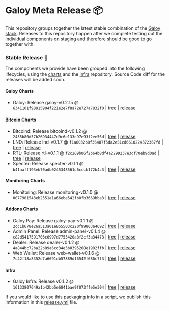 # Galoy Meta Release 📦

This repository groups together the latest stable combination of the [Galoy stack](https://github.com/GaloyMoney/awesome-galoy#tech-components). 
Releases to this repository happen after we complete testing out the individual components on staging and therefore should be good to go together with.

### Stable Release 🎉

The components we provide have been grouped into the following lifecycles, using the [charts](https://github.com/GaloyMoney/charts) and the [infra](https://github.com/GaloyMoney/galoy-infra) repository. 
Source Code diff for the releases will be added soon.

#### Galoy Charts
- Galoy: Release galoy-v0.2.15 @ `6341101f98915904f221e2e7f8a72e727a7832f0` | [tree](https://github.com/GaloyMoney/charts/tree/6341101f98915904f221e2e7f8a72e727a7832f0/charts/galoy) | [release](https://github.com/GaloyMoney/charts/releases/tag/galoy-v0.2.15)

#### Bitcoin Charts
- Bitcoind: Release bitcoind-v0.1.2 @ `2435b80d57b26934447d9c6e133d97e93f2ee56d` | [tree](https://github.com/GaloyMoney/charts/tree/2435b80d57b26934447d9c6e133d97e93f2ee56d/charts/bitcoind) | [release](https://github.com/GaloyMoney/charts/releases/tag/bitcoind-v0.1.2)
- LND: Release lnd-v0.1.7 @ `f1a6032b8f36487f5da2e51cd6610224372367fd` | [tree](https://github.com/GaloyMoney/charts/tree/f1a6032b8f36487f5da2e51cd6610224372367fd/charts/lnd) | [release](https://github.com/GaloyMoney/charts/releases/tag/lnd-v0.1.7)
- RTL: Release rtl-v0.1.1 @ `f2c209b06f2b64b8df4a2299237e3df70eb9d0ad` | [tree](https://github.com/GaloyMoney/charts/tree/f2c209b06f2b64b8df4a2299237e3df70eb9d0ad/charts/rtl) | [release](https://github.com/GaloyMoney/charts/releases/tag/rtl-v0.1.1)
- Specter: Release specter-v0.1.1 @ `b41aaff193eb70adb0245348561d6cccb172b4c3` | [tree](https://github.com/GaloyMoney/charts/tree/b41aaff193eb70adb0245348561d6cccb172b4c3/charts/specter) | [release](https://github.com/GaloyMoney/charts/releases/tag/specter-v0.1.1)

#### Monitoring Charts
- Monitoring: Release monitoring-v0.1.0 @ `0077901543eb2551a1a66ebe542fb0fb3669bba3` | [tree](https://github.com/GaloyMoney/charts/tree/0077901543eb2551a1a66ebe542fb0fb3669bba3/charts/monitoring) | [release](https://github.com/GaloyMoney/charts/releases/tag/monitoring-v0.1.0)

#### Addons Charts
- Galoy Pay: Release galoy-pay-v0.1.1 @ `2cc1b678e26a513a01e855503c220f99803a4692` | [tree](https://github.com/GaloyMoney/charts/tree/2cc1b678e26a513a01e855503c220f99803a4692/charts/galoy-pay) | [release](https://github.com/GaloyMoney/charts/releases/tag/galoy-pay-v0.1.1)
- Admin Panel: Release admin-panel-v0.1.4 @ `c82d5417591703c0997d7755420a8f2cf3a34473` | [tree](https://github.com/GaloyMoney/charts/tree/c82d5417591703c0997d7755420a8f2cf3a34473/charts/admin-panel) | [release](https://github.com/GaloyMoney/charts/releases/tag/admin-panel-v0.1.4)
- Dealer: Release dealer-v0.1.2 @ `4a844bc72ba22b89a6cc34e5b0395268e1982ffb` | [tree](https://github.com/GaloyMoney/charts/tree/4a844bc72ba22b89a6cc34e5b0395268e1982ffb/charts/dealer) | [release](https://github.com/GaloyMoney/charts/releases/tag/dealer-v0.1.2)
- Web Wallet: Release web-wallet-v0.1.6 @ `7c42f18a8352d7a6691db57889d16542f686c7f3` | [tree](https://github.com/GaloyMoney/charts/tree/7c42f18a8352d7a6691db57889d16542f686c7f3/charts/web_wallet) | [release](https://github.com/GaloyMoney/charts/releases/tag/web-wallet-v0.1.6)

#### Infra

- Galoy Infra: Release v0.1.2 @ `16133807649a1b42bb5e6841bae9f073ffe5e304` | [tree](https://github.com/GaloyMoney/galoy-infra/tree/16133807649a1b42bb5e6841bae9f073ffe5e304) | [release](https://github.com/GaloyMoney/galoy-infra/releases/tag/v0.1.2)

If you would like to use this packaging info in a script, we publish this information in this [release.yml](./release.yml) file.
